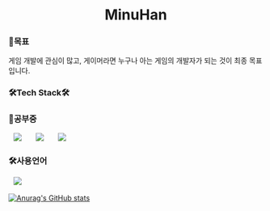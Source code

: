 <h1 align="center"> MinuHan</h1>

<h3>🤗목표</h3>
게임 개발에 관심이 많고, 게이머라면 누구나 아는 게임의 개발자가 되는 것이 최종 목표입니다.

<h3>🛠Tech Stack🛠</h3>


<h3>🦢공부중</h3>
<div>
<img src="https://img.shields.io/badge/Unity-black?style=flat-square&logo=Unity&logoColor=white" style="height : auto; margin-left : 10px; margin-right : 10px;"/>&nbsp;
<img src="https://img.shields.io/badge/C++-00599C?style=flat-square&logo=c%2B%2B&logoColor=white" style="height : auto; margin-left : 10px; margin-right : 10px;"/>&nbsp;
<img src="https://img.shields.io/badge/-C%23-239120?style=flat-square&logo=C-Sharp&logoColor=white "style="height : auto; margin-left : 10px; margin-right : 10px;"/>&nbsp;
</div>
                                                                                                
<h3>🛠사용언어</h3>                                                                                                    
<img src="https://img.shields.io/badge/-C-a8b9cc?style=flat-square&logo=C&logoColor=white "style="height : auto; margin-left : 10px; margin-right : 10px;"/>&nbsp;

[![Anurag's GitHub stats](https://github-readme-stats.vercel.app/api?username=mwj1205)](https://github.com/anuraghazra/github-readme-stats)
